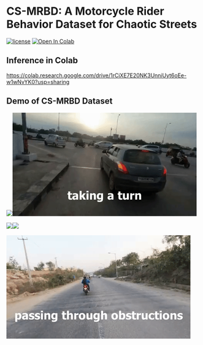 # CS-MRBD: A Motorcycle Rider Behavior Dataset for Chaotic Streets
[![license](https://img.shields.io/github/license/mashape/apistatus.svg)](LICENSE)
[![Open In Colab](https://colab.research.google.com/assets/colab-badge.svg)](https://colab.research.google.com/drive/1rCiXE7E20NK3UnniUyt6oEe-w1wNvYK0?usp=sharing)

## Inference in Colab

https://colab.research.google.com/drive/1rCiXE7E20NK3UnniUyt6oEe-w1wNvYK0?usp=sharing

## Demo of CS-MRBD Dataset
<p align="left"><img src="demo/lanechange.gif"\><img src="demo/turn.gif"\></p>
<p align="left"><img src="demo/overtaking.gif"\><img src="demo/distracteddriving.gif"\></p>
<p align="left"><img src="demo/obstructions.gif"\></p>

